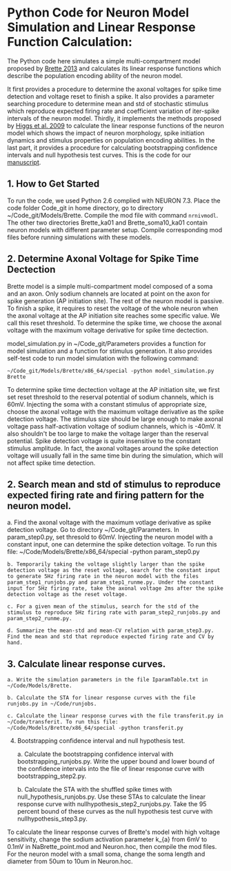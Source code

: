 # Python Code for Neuron Model Simulation and Linear Response Function Calculation:

The Python code here simulates a simple multi-compartment model proposed by [Brette 2013](https://journals.plos.org/ploscompbiol/article?id=10.1371/journal.pcbi.1003338) and calculates its linear response functions which describe the population encoding ability of the neuron model. 

It first provides a procedure to determine the axonal voltages for spike time detection and voltage reset to finish a spike. It also provides a parameter searching procedure to determine mean and std of stochastic stimulus which reproduce expected firing rate and coefficient variation of iter-spike intervals of the neuron model. Thirdly, it implements the methods proposed by [Higgs et al. 2009](http://www.jneurosci.org/content/29/5/1285.long) to calculate the linear response functions of the neuron model which shows the impact of neuron morphology, spike initiation dynamics and stimulus properties on population encoding abilities. In the last part, it provides a procedure for calculating bootstrapping confidence intervals and null hypothesis test curves. This is the code for our [manuscript](https://arxiv.org/abs/1807.00509). 

## 1. How to Get Started

To run the code, we used Python 2.6 complied with NEURON 7.3. Place the code folder Code_git in home directory, go to directory ~/Code_git/Models/Brette. Compile the mod file with command ```nrnivmodl```. The other two directories Brette_ka01 and Brette_soma10_ka01 contain neuron models with different parameter setup. Compile corresponding mod files before running simulations with these models.

## 2. Determine Axonal Voltage for Spike Time Dectection

Brette model is a simple multi-compartment model composed of a soma and an axon. Only sodium channels are located at point on the axon for spike generation (AP initiation site). The rest of the neuron model is passive. To finish a spike, it requires to reset the voltage of the whole neuron when the axonal voltage at the AP initiation site reaches some specific value. We call this reset threshold. To determine the spike time, we choose the axonal voltage with the maximum voltage derivative for spike time dectection.

model_simulation.py in ~/Code_git/Parameters provides a function for model simulation and a function for stimulus generation. It also provides self-test code to run model simulation with the following command:

```
~/Code_git/Models/Brette/x86_64/special -python model_simulation.py Brette
```
To determine spike time dectection voltage at the AP initiation site, we first set reset threshold to the reserval potential of sodium channels, which is 60mV. Injecting the soma with a constant stimulus of appropriate size, choose the axonal voltage with the maximum voltage derivative as the spike detection voltage. The stimulus size should be large enough to make axonal voltage pass half-activation voltage of sodium channels, which is -40mV. It also shouldn't be too large to make the voltage larger than the reserval potential. Spike detection voltage is quite insensitive to the constant stimulus amplitude. In fact, the axonal voltages around the spike detection voltage will usually fall in the same time bin during the simulation, which will not affect spike time detection.


## 2. Search mean and std of stimulus to reproduce expected firing rate and firing pattern for the neuron model. 

a. Find the axonal voltage with the maximum votlage derivative as spike detection voltage. Go to directory ~/Code_git/Parameters. In param_step0.py, set thresold to 60mV. Injecting the neuron model with a constant input, one can determine the spike detection voltage. To run this file: ~/Code/Models/Brette/x86_64/special -python param_step0.py
    
    b. Temporarily taking the voltage slightly larger than the spike detection voltage as the reset voltage, search for the constant input to generate 5Hz firing rate in the neuron model with the files param_step1_runjobs.py and param_step1_runme.py. Under the constant input for 5Hz firing rate, take the axonal voltage 2ms after the spike detection voltage as the reset voltage.
    
    c. For a given mean of the stimulus, search for the std of the stimulus to reproduce 5Hz firing rate with param_step2_runjobs.py and param_step2_runme.py.
    
    d. Summarize the mean-std and mean-CV relation with param_step3.py. Find the mean and std that reproduce expected firing rate and CV by hand.
    
## 3. Calculate linear response curves.

    a. Write the simulation parameters in the file IparamTable.txt in ~/Code/Models/Brette.
    
    b. Calculate the STA for linear response curves with the file runjobs.py in ~/Code/runjobs.
    
    c. Calculate the linear response curves with the file transferit.py in ~/Code/transferit. To run this file: ~/Code/Models/Brette/x86_64/special -python transferit.py

4. Bootstrapping confidence interval and null hypothesis test.

    a. Calculate the bootstrapping confidence interval with bootstrapping_runjobs.py. Write the upper bound and lower bound of the confidence intervals into the file of linear response curve with bootstrapping_step2.py.

    b. Calculate the STA with the shuffled spike times with null_hypothesis_runjobs.py. Use these STAs to calculate the linear response curve with nullhypothesis_step2_runjobs.py. Take the 95 percent bound of these curves as the null hypothesis test curve with nullhypothesis_step3.py.

To calculate the linear response curves of Brette's model with high voltage sensitivity, change the sodium activation parameter k_{a} from 6mV to 0.1mV in NaBrette_point.mod and Neuron.hoc, then compile the mod files. For the neuron model with a small soma, change the soma length and diameter from 50um to 10um in Neuron.hoc.
